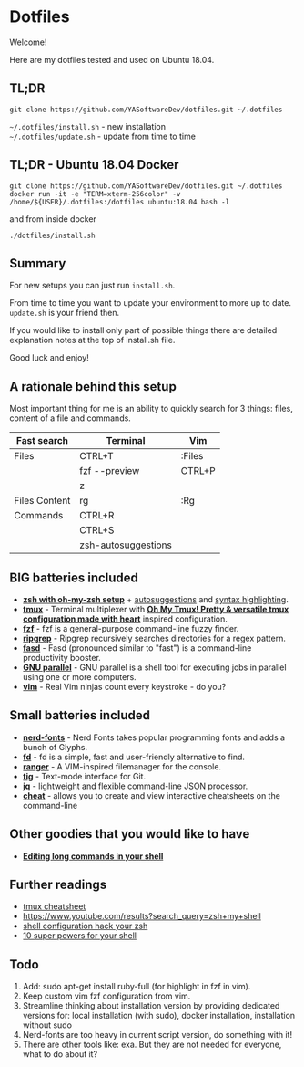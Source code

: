 # Dotfiles

Welcome!

Here are my dotfiles tested and used on Ubuntu 18.04.

## TL;DR

```
git clone https://github.com/YASoftwareDev/dotfiles.git ~/.dotfiles
```

`~/.dotfiles/install.sh` - new installation  
`~/.dotfiles/update.sh` - update from time to time  

## TL;DR - Ubuntu 18.04 Docker

```
git clone https://github.com/YASoftwareDev/dotfiles.git ~/.dotfiles
docker run -it -e "TERM=xterm-256color" -v /home/${USER}/.dotfiles:/dotfiles ubuntu:18.04 bash -l
```
and from inside docker

```
./dotfiles/install.sh
```

## Summary

For new setups you can just run `install.sh`.

From time to time you want to update your environment to more up to date. `update.sh` is your friend then.

If you would like to install only part of possible things there are detailed explanation notes at the top of install.sh file.

Good luck and enjoy!


## A rationale behind this setup

Most important thing for me is an ability to quickly search for 3 things: files, content of a file and commands.

|  Fast search  |      Terminal       |  Vim   |
|---------------|---------------------|--------|
| Files         | CTRL+T              | :Files |
|               | fzf --preview       | CTRL+P |
|               | z                   |        |
| Files Content | rg                  | :Rg    |
| Commands      | CTRL+R              |        |
|               | CTRL+S              |        |
|               | zsh-autosuggestions |        |

## BIG batteries included

- **[zsh with oh-my-zsh setup](https://github.com/robbyrussell/oh-my-zsh)** + [autosuggestions](https://github.com/zsh-users/zsh-autosuggestions) and [syntax highlighting](https://github.com/zsh-users/zsh-syntax-highlighting).
- **[tmux](https://github.com/tmux/tmux)** - Terminal multiplexer with **[Oh My Tmux! Pretty & versatile tmux configuration made with heart](https://github.com/gpakosz/.tmux)** inspired configuration.
- **[fzf](https://github.com/junegunn/fzf)** - fzf is a general-purpose command-line fuzzy finder.
- **[ripgrep](https://github.com/BurntSushi/ripgrep)** - Ripgrep recursively searches directories for a regex pattern.
- **[fasd](https://github.com/clvv/fasd)** - Fasd (pronounced similar to "fast") is a command-line productivity booster.
- **[GNU parallel](https://www.gnu.org/software/parallel/)** - GNU parallel is a shell tool for executing jobs in parallel using one or more computers.
- **[vim](http://www.vimgolf.com/)** - Real Vim ninjas count every keystroke - do you?

## Small batteries included

- **[nerd-fonts](https://github.com/ryanoasis/nerd-fonts)** - Nerd Fonts takes popular programming fonts and adds a bunch of Glyphs.
- **[fd](https://github.com/sharkdp/fd)** - fd is a simple, fast and user-friendly alternative to find.
- **[ranger](https://github.com/ranger/ranger)** - A VIM-inspired filemanager for the console.
- **[tig](https://github.com/jonas/tig)** - Text-mode interface for Git.
- **[jq](https://github.com/stedolan/jq)** - lightweight and flexible command-line JSON processor.
- **[cheat](https://github.com/cheat/cheat)** - allows you to create and view interactive cheatsheets on the command-line


## Other goodies that you would like to have

- **[Editing long commands in your shell](https://nuclearsquid.com/writings/edit-long-commands)**

## Further readings

- [tmux cheatsheet](https://gist.github.com/MohamedAlaa/2961058)
- https://www.youtube.com/results?search_query=zsh+my+shell
- [shell configuration hack your zsh](https://blog.apptension.com/2018/08/30/shell-configuration-hack-your-zsh)
- [10 super powers for your shell](https://www.doppnet.com/10-super-powers-for-your-shell.html)


## Todo
1. Add: sudo apt-get install ruby-full (for highlight in fzf in vim).
2. Keep custom vim fzf configuration from vim.
3. Streamline thinking about installation version by providing dedicated versions for: local installation (with sudo), docker installation, installation without sudo
4. Nerd-fonts are too heavy in current script version, do something with it!
5. There are other tools like: exa. But they are not needed for everyone, what to do about it?
